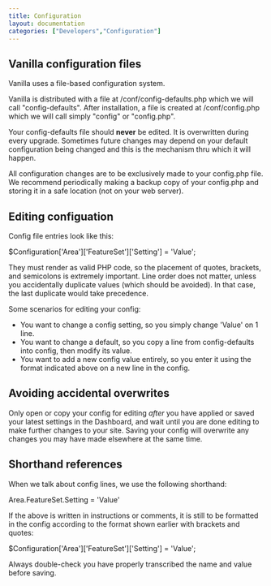 ```yaml
---
title: Configuration
layout: documentation
categories: ["Developers","Configuration"]
---
```


## Vanilla configuration files

Vanilla uses a file-based configuration system.

Vanilla is distributed with a file at /conf/config-defaults.php which we will call "config-defaults". After installation, a file is created at /conf/config.php which we will call simply "config" or "config.php".

Your config-defaults file should **never** be edited. It is overwritten during every upgrade. Sometimes future changes may depend on your default configuration being changed and this is the mechanism thru which it will happen.

All configuration changes are to be exclusively made to your config.php file. We recommend periodically making a backup copy of your config.php and storing it in a safe location (not on your web server).

## Editing configuation

Config file entries look like this:

$Configuration['Area']['FeatureSet']['Setting'] = 'Value';

They must render as valid PHP code, so the placement of quotes, brackets, and semicolons is extremely important. Line order does not matter, unless you accidentally duplicate values (which should be avoided). In that case, the last duplicate would take precedence.

Some scenarios for editing your config:

* You want to change a config setting, so you simply change 'Value' on 1 line.
* You want to change a default, so you copy a line from config-defaults into config, then modify its value.
* You want to add a new config value entirely, so you enter it using the format indicated above on a new line in the config. 

## Avoiding accidental overwrites

Only open or copy your config for editing *after* you have applied or saved your latest settings in the Dashboard, and wait until you are done editing to make further changes to your site. Saving your config will overwrite any changes you may have made elsewhere at the same time.

## Shorthand references

When we talk about config lines, we use the following shorthand:

Area.FeatureSet.Setting = 'Value'

If the above is written in instructions or comments, it is still to be formatted in the config according to the format shown earlier with brackets and quotes:

$Configuration['Area']['FeatureSet']['Setting'] = 'Value';

Always double-check you have properly transcribed the name and value before saving.
